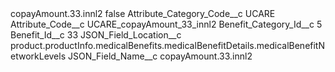<?xml version="1.0" encoding="UTF-8"?>
<CustomMetadata xmlns="http://soap.sforce.com/2006/04/metadata" xmlns:xsi="http://www.w3.org/2001/XMLSchema-instance" xmlns:xsd="http://www.w3.org/2001/XMLSchema">
    <label>copayAmount.33.innl2</label>
    <protected>false</protected>
    <values>
        <field>Attribute_Category_Code__c</field>
        <value xsi:type="xsd:string">UCARE</value>
    </values>
    <values>
        <field>Attribute_Code__c</field>
        <value xsi:type="xsd:string">UCARE_copayAmount_33_innl2</value>
    </values>
    <values>
        <field>Benefit_Category_Id__c</field>
        <value xsi:type="xsd:string">5</value>
    </values>
    <values>
        <field>Benefit_Id__c</field>
        <value xsi:type="xsd:string">33</value>
    </values>
    <values>
        <field>JSON_Field_Location__c</field>
        <value xsi:type="xsd:string">product.productInfo.medicalBenefits.medicalBenefitDetails.medicalBenefitNetworkLevels</value>
    </values>
    <values>
        <field>JSON_Field_Name__c</field>
        <value xsi:type="xsd:string">copayAmount.33.innl2</value>
    </values>
</CustomMetadata>
